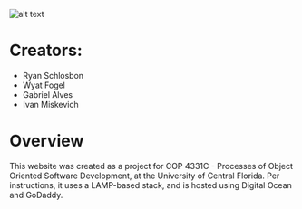 ![alt text](https://github.com/ryanschlosbon/goldencircle/documentation/header.png "Header Image")
# Creators:

- Ryan Schlosbon
- Wyat Fogel
- Gabriel Alves
- Ivan Miskevich

# Overview
This website was created as a project for COP 4331C - Processes of Object Oriented Software Development, at the University of Central Florida. Per instructions, it uses a LAMP-based stack, and is hosted using Digital Ocean and GoDaddy.

